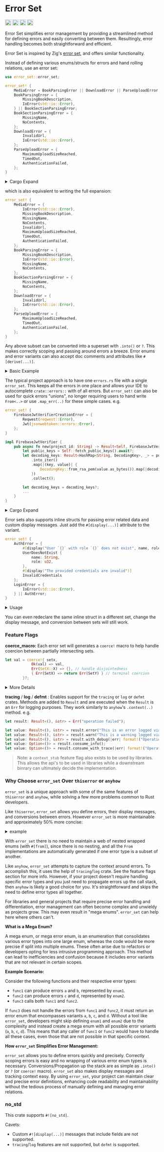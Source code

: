 # Error Set

[<img alt="github" src="https://img.shields.io/badge/github-mcmah309/error_set-8da0cb?style=for-the-badge&labelColor=555555&logo=github" height="20">](https://github.com/mcmah309/error_set)
[<img alt="crates.io" src="https://img.shields.io/crates/v/error_set.svg?style=for-the-badge&color=fc8d62&logo=rust" height="20">](https://crates.io/crates/error_set)
[<img alt="docs.rs" src="https://img.shields.io/badge/docs.rs-error_set-66c2a5?style=for-the-badge&labelColor=555555&logo=docs.rs" height="20">](https://docs.rs/error_set)
[<img alt="build status" src="https://img.shields.io/github/actions/workflow/status/mcmah309/error_set/ci.yml?branch=master&style=for-the-badge" height="20">](https://github.com/mcmah309/error_set/actions?query=branch%3Amaster)

Error Set simplifies error management by providing a streamlined method for defining errors and easily converting between them. Resultingly, error handling becomes both straightforward and efficient.

Error Set is inspired by Zig's [error set](https://ziglang.org/documentation/master/#Error-Set-Type), and offers similar functionality.

Instead of defining various enums/structs for errors and hand rolling relations, use an error set:
```rust
use error_set::error_set;

error_set! {
    MediaError = BookParsingError || DownloadError || ParseUploadError;
    BookParsingError = {
        MissingBookDescription,
        IoError(std::io::Error),
    } || BookSectionParsingError;
    BookSectionParsingError = {
        MissingName,
        NoContents,
    };
    DownloadError = {
        InvalidUrl,
        IoError(std::io::Error),
    };
    ParseUploadError = {
        MaximumUploadSizeReached,
        TimedOut,
        AuthenticationFailed,
    };
}
```
<details>

  <summary>Cargo Expand</summary>

```rust
#[derive(Debug)]
pub enum MediaError {
    MissingBookDescription,
    IoError(std::io::Error),
    MissingName,
    NoContents,
    InvalidUrl,
    MaximumUploadSizeReached,
    TimedOut,
    AuthenticationFailed,
}
#[allow(unused_qualifications)]
impl std::error::Error for MediaError {
    fn source(&self) -> Option<&(dyn std::error::Error + 'static)> {
        match *self {
            MediaError::IoError(ref source) => source.source(),
            #[allow(unreachable_patterns)]
            _ => None,
        }
    }
}
impl core::fmt::Display for MediaError {
    #[inline]
    fn fmt(&self, f: &mut core::fmt::Formatter) -> core::fmt::Result {
        let variant_name = match *self {
            MediaError::MissingBookDescription => "MediaError::MissingBookDescription",
            MediaError::IoError(_) => "MediaError::IoError",
            MediaError::MissingName => "MediaError::MissingName",
            MediaError::NoContents => "MediaError::NoContents",
            MediaError::InvalidUrl => "MediaError::InvalidUrl",
            MediaError::MaximumUploadSizeReached => "MediaError::MaximumUploadSizeReached",
            MediaError::TimedOut => "MediaError::TimedOut",
            MediaError::AuthenticationFailed => "MediaError::AuthenticationFailed",
        };
        f.write_fmt($crate::format_args!("{}", variant_name))
    }
}
impl From<BookParsingError> for MediaError {
    fn from(error: BookParsingError) -> Self {
        match error {
            BookParsingError::MissingBookDescription => MediaError::MissingBookDescription,
            BookParsingError::IoError(source) => MediaError::IoError(source),
            BookParsingError::MissingName => MediaError::MissingName,
            BookParsingError::NoContents => MediaError::NoContents,
        }
    }
}
impl From<BookSectionParsingError> for MediaError {
    fn from(error: BookSectionParsingError) -> Self {
        match error {
            BookSectionParsingError::MissingName => MediaError::MissingName,
            BookSectionParsingError::NoContents => MediaError::NoContents,
        }
    }
}
impl From<DownloadError> for MediaError {
    fn from(error: DownloadError) -> Self {
        match error {
            DownloadError::InvalidUrl => MediaError::InvalidUrl,
            DownloadError::IoError(source) => MediaError::IoError(source),
        }
    }
}
impl From<ParseUploadError> for MediaError {
    fn from(error: ParseUploadError) -> Self {
        match error {
            ParseUploadError::MaximumUploadSizeReached => MediaError::MaximumUploadSizeReached,
            ParseUploadError::TimedOut => MediaError::TimedOut,
            ParseUploadError::AuthenticationFailed => MediaError::AuthenticationFailed,
        }
    }
}
impl From<std::io::Error> for MediaError {
    fn from(error: std::io::Error) -> Self {
        MediaError::IoError(error)
    }
}
#[derive(Debug)]
pub enum BookParsingError {
    MissingBookDescription,
    IoError(std::io::Error),
    MissingName,
    NoContents,
}
#[allow(unused_qualifications)]
impl std::error::Error for BookParsingError {
    fn source(&self) -> Option<&(dyn std::error::Error + 'static)> {
        match *self {
            BookParsingError::IoError(ref source) => source.source(),
            #[allow(unreachable_patterns)]
            _ => None,
        }
    }
}
impl core::fmt::Display for BookParsingError {
    #[inline]
    fn fmt(&self, f: &mut core::fmt::Formatter) -> core::fmt::Result {
        let variant_name = match *self {
            BookParsingError::MissingBookDescription => "BookParsingError::MissingBookDescription",
            BookParsingError::IoError(_) => "BookParsingError::IoError",
            BookParsingError::MissingName => "BookParsingError::MissingName",
            BookParsingError::NoContents => "BookParsingError::NoContents",
        };
        f.write_fmt($crate::format_args!("{}", variant_name))
    }
}
impl From<BookSectionParsingError> for BookParsingError {
    fn from(error: BookSectionParsingError) -> Self {
        match error {
            BookSectionParsingError::MissingName => BookParsingError::MissingName,
            BookSectionParsingError::NoContents => BookParsingError::NoContents,
        }
    }
}
impl From<std::io::Error> for BookParsingError {
    fn from(error: std::io::Error) -> Self {
        BookParsingError::IoError(error)
    }
}
#[derive(Debug)]
pub enum BookSectionParsingError {
    MissingName,
    NoContents,
}
#[allow(unused_qualifications)]
impl std::error::Error for BookSectionParsingError {}

impl core::fmt::Display for BookSectionParsingError {
    #[inline]
    fn fmt(&self, f: &mut core::fmt::Formatter) -> core::fmt::Result {
        let variant_name = match *self {
            BookSectionParsingError::MissingName => "BookSectionParsingError::MissingName",
            BookSectionParsingError::NoContents => "BookSectionParsingError::NoContents",
        };
        f.write_fmt($crate::format_args!("{}", variant_name))
    }
}
#[derive(Debug)]
pub enum DownloadError {
    InvalidUrl,
    IoError(std::io::Error),
}
#[allow(unused_qualifications)]
impl std::error::Error for DownloadError {
    fn source(&self) -> Option<&(dyn std::error::Error + 'static)> {
        match *self {
            DownloadError::IoError(ref source) => source.source(),
            #[allow(unreachable_patterns)]
            _ => None,
        }
    }
}
impl core::fmt::Display for DownloadError {
    #[inline]
    fn fmt(&self, f: &mut core::fmt::Formatter) -> core::fmt::Result {
        let variant_name = match *self {
            DownloadError::InvalidUrl => "DownloadError::InvalidUrl",
            DownloadError::IoError(_) => "DownloadError::IoError",
        };
        f.write_fmt($crate::format_args!("{}", variant_name))
    }
}
impl From<std::io::Error> for DownloadError {
    fn from(error: std::io::Error) -> Self {
        DownloadError::IoError(error)
    }
}
#[derive(Debug)]
pub enum ParseUploadError {
    MaximumUploadSizeReached,
    TimedOut,
    AuthenticationFailed,
}
#[allow(unused_qualifications)]
impl std::error::Error for ParseUploadError {}

impl core::fmt::Display for ParseUploadError {
    #[inline]
    fn fmt(&self, f: &mut core::fmt::Formatter) -> core::fmt::Result {
        let variant_name = match *self {
            ParseUploadError::MaximumUploadSizeReached => {
                "ParseUploadError::MaximumUploadSizeReached"
            }
            ParseUploadError::TimedOut => "ParseUploadError::TimedOut",
            ParseUploadError::AuthenticationFailed => "ParseUploadError::AuthenticationFailed",
        };
        f.write_fmt($crate::format_args!("{}", variant_name))
    }
}
```
</details>

which is also equivalent to writing the full expansion:
```rust
error_set! {
    MediaError = {
        IoError(std::io::Error),
        MissingBookDescription,
        MissingName,
        NoContents,
        InvalidUrl,
        MaximumUploadSizeReached,
        TimedOut,
        AuthenticationFailed,
    };
    BookParsingError = {
        MissingBookDescription,
        IoError(std::io::Error),
        MissingName,
        NoContents,
    };
    BookSectionParsingError = {
        MissingName,
        NoContents,
    };
    DownloadError = {
        InvalidUrl,
        IoError(std::io::Error),
    };
    ParseUploadError = {
        MaximumUploadSizeReached,
        TimedOut,
        AuthenticationFailed,
    };
}
```
Any above subset can be converted into a superset with `.into()` or `?`. 
This makes correctly scoping and passing around errors a breeze.
Error enums and error variants can also accept doc comments and attributes like `#[derive(...)]`.

<details>

  <summary>Basic Example</summary>

```rust
use error_set::error_set;

error_set! {
    MediaError = {
        IoError(std::io::Error)
    } || BookParsingError || DownloadError || ParseUploadError;
    BookParsingError = {
        MissingBookDescription,
        CouldNotReadBook(std::io::Error),
    } || BookSectionParsingError;
    BookSectionParsingError = {
        MissingName,
        NoContents,
    };
    DownloadError = {
        InvalidUrl,
        CouldNotSaveBook(std::io::Error),
    };
    ParseUploadError = {
        MaximumUploadSizeReached,
        TimedOut,
        AuthenticationFailed,
    };
}

fn main() {
    let book_section_parsing_error: BookSectionParsingError = BookSectionParsingError::MissingName;
    let book_parsing_error: BookParsingError = book_section_parsing_error.into();
    assert!(matches!(book_parsing_error, BookParsingError::MissingName));
    let media_error: MediaError = book_parsing_error.into();
    assert!(matches!(media_error, MediaError::MissingName));

    let io_error = std::io::Error::new(std::io::ErrorKind::OutOfMemory, "oops out of memory");
    let result_download_error: Result<(), DownloadError> = Err(io_error).coerce(); // `.coerce()` == `.map_err(Into::into)`
    let result_media_error: Result<(), MediaError> = result_download_error.coerce(); // `.coerce()` == `.map_err(Into::into)`
    assert!(matches!(result_media_error, Err(MediaError::IoError(_))));
}
```
</details>


The typical project approach is to have one `errors.rs` file with a single `error_set`. This keeps
all the errors in one place and allows your IDE to autocomplete `crate::errors::` with of all errors.
But `error_set!` can also be used for quick errors "unions", no longer requiring users to 
hand write `From<..>` or use `.map_err(..)` for these simple cases.
e.g.
```rust
error_set! {
    FirebaseJwtVerifierCreationError = {
        Reqwest(reqwest::Error),
        Jwt(jsonwebtoken::errors::Error),
    };
}

impl FirebaseJwtVerifier {
    pub async fn new(project_id: String) -> Result<Self, FirebaseJwtVerifierCreationError> {
        let public_keys = Self::fetch_public_keys().await?;
        let decoding_keys: Result<HashMap<String, DecodingKey>, _> = public_keys
            .into_iter()
            .map(|(key, value)| {
                DecodingKey::from_rsa_pem(value.as_bytes()).map(|decoding_key| (key, decoding_key))
            })
            .collect();

        let decoding_keys = decoding_keys?;
        ...
    }
}
```
<details>

  <summary>Cargo Expand</summary>

```rust
#[derive(Debug)]
pub enum FirebaseJwtVerifierCreationError {
    Reqwest(reqwest::Error),
    Jwt(jsonwebtoken::errors::Error),
}
#[allow(unused_qualifications)]
impl std::error::Error for FirebaseJwtVerifierCreationError {
    fn source(&self) -> Option<&(dyn std::error::Error + 'static)> {
        match *self {
            FirebaseJwtVerifierCreationError::Reqwest(ref source) => source.source(),
            FirebaseJwtVerifierCreationError::Jwt(ref source) => source.source(),
            #[allow(unreachable_patterns)]
            _ => None,
        }
    }
}
impl core::fmt::Display for FirebaseJwtVerifierCreationError {
    #[inline]
    fn fmt(&self, f: &mut core::fmt::Formatter) -> core::fmt::Result {
        let variant_name = match *self {
            FirebaseJwtVerifierCreationError::Reqwest(_) => {
                "FirebaseJwtVerifierCreationError::Reqwest"
            }
            FirebaseJwtVerifierCreationError::Jwt(_) => "FirebaseJwtVerifierCreationError::Jwt",
        };
        f.write_fmt($crate::format_args!("{}", variant_name))
    }
}
impl From<reqwest::Error> for FirebaseJwtVerifierCreationError {
    fn from(error: reqwest::Error) -> Self {
        FirebaseJwtVerifierCreationError::Reqwest(error)
    }
}
impl From<jsonwebtoken::errors::Error> for FirebaseJwtVerifierCreationError {
    fn from(error: jsonwebtoken::errors::Error) -> Self {
        FirebaseJwtVerifierCreationError::Jwt(error)
    }
}
```
</details>

Error sets also supports inline structs for passing error related data and custom display messages. 
Just add the `#[display(...)]` attribute to the variant.
```rust
error_set! {
    AuthError = {
        #[display("User `{}` with role `{}` does not exist", name, role)]
        UserDoesNotExist {
            name: String,
            role: u32,
        },
        #[display("The provided credentials are invalid")]
        InvalidCredentials
    };
    LoginError = {
        IoError(std::io::Error),
    } || AuthError;
}
```
<details>

<summary>Usage</summary>

```rust
fn main() {
    let x: AuthError = AuthError::UserDoesNotExist {
        name: "john".to_string(),
        role: 30,
    };
    assert_eq!(x.to_string(), "User `john` with role `30` does not exist".to_string());
    let y: LoginError = x.into();
    assert_eq!(y.to_string(), "User `john` with role `30` does not exist".to_string());
    let x = AuthError::InvalidCredentials;
    assert_eq!(x.to_string(), "The provided credentials are invalid".to_string());
}
```

</details>

You can even redeclare the same inline struct in a different set, change the display message, and conversion between sets will still work.


### Feature Flags

**coerce_macro:** Each error set will generates a `coerce!` macro to help handle coercion between partially intersecting sets.

```rust
let val = coerce!{ setx,
            Ok(val) => val,
            Err(SetX::X) => {}, // handle disjointedness
            { Err(SetX) => return Err(SetY) } // terminal coercion
        }?;
```

<details>

<summary>More Details</summary>

Given:
 ```rust
 error_set! {
    SetX = {
        X
    } || Common;
    SetY = {
        Y
    } || Common;
    Common = {
        A,
        B,
        C,
        D,
        E,
        F,
        G,
        H,
    };
 }
 ```

 rather than writing:

 ```rust
 fn setx_result_to_sety_result() -> Result<(), SetY> {
    let _ok = match setx_result() {
        Ok(ok) => ok,
        Err(SetX::X) => {} // handle disjointedness
        Err(SetX::A) => {
            return Err(SetY::A);
        }
        Err(SetX::B) => {
            return Err(SetY::B);
        }
        Err(SetX::C) => {
            return Err(SetY::C);
        }
        Err(SetX::D) => {
            return Err(SetY::D);
        }
        Err(SetX::E) => {
            return Err(SetY::E);
        }
        Err(SetX::F) => {
            return Err(SetY::F);
        }
        Err(SetX::G) => {
            return Err(SetY::G);
        }
        Err(SetX::H) => {
            return Err(SetY::H);
        }
    };
    Ok(())
 }
 ```

 one can write this, which compiles to the `match` statement above:

 ```rust
 fn setx_result_to_sety_result() -> Result<(), SetY> {
    let _ok = coerce!{ setx_result(),
        Ok(ok) => ok,
        Err(SetX::X) => {}, // handle disjointedness
        { Err(SetX) => return Err(SetY) } // terminal coercion
    };
    Ok(())
 }
 ```

 The `coerce!` macro is a flat fast (no tt muncher 🦫) declarative macro created by the `error_set!` macro for the set.
 `coerce!` behaves like a regular `match` statement, except it allows a terminal coercion statement between sets. e.g.

 ```rust
 { Err(SetX) => return Err(SetY) }
 { Err(SetX) => Err(SetY) }
 { SetX => return SetY }
 { SetX => SetY }
 ```

 With `coerce!`, one can concisely handle specific variants of errors as they bubble up the call stack and propagate the rest.
</details>

**tracing** / **log** / **defmt** :
Enables support for the `tracing` or `log` or `defmt` crates. Methods are added to `Result` and are executed when the `Result` is an `Err` for logging purposes. They work similarly to `anyhow`'s `.context(..)` method. e.g.
```rust
let result: Result<(), &str> = Err("operation failed");

let value: Result<(), &str> = result.error("This is an error logged via tracing/log/defmt if `Err`");
let value: Result<(), &str> = result.warn("This is a warning logged via tracing/log/defmt if `Err`");
let value: Result<(), &str> = result.with_debug(|err| format!("Operation failed due to: {}", err));
let value: Option<()> = result.consume_info();
let value: Option<()> = result.consume_with_trace(|err| format!("Operation failed due to: {}", err));
```
> Note: a `context_stub` feature flag also exists to be used by libraries. This allows the api's to be used in libraries
> while a downstream binrary can ultimately decide the implementation.

### Why Choose `error_set` Over `thiserror` or `anyhow`

`error_set` is a unique approach with some of the same features of `thiserror` and `anyhow`, while solving a few more problems
common to Rust developers.

Like `thiserror`, `error_set` allows you define errors, their display messages, and conversions between errors. However `error_set`
is more maintainable and approximately 50% more concise:

<details>

<summary>example</summary>

```rust
// thiserror
#[derive(Error)]
enum Error1 {
    a,
    b,
}
#[derive(Error)]
enum Error2 {
    c,
    d,
}
#[derive(Error)]
enum Error3 {
    Error1(#[from] Error1),
    Error2(#[from] Error2),
}

// error_set
error_set! {
    Error1 = {
        a,
        b
    };
    Error2 = {
        c,
        d
    };
  Error3 = Error1 || Error2;
  // `Error3` above is equivalent to writing
  // ```
  // Error3 = {
  //    a,
  //    b,
  //    c,
  //    d
  // };
  // ```
}
```

</details>

With `error_set` there is no need to maintain a web of nested wrapped enums (with `#[from]`), since there is no nesting, and all the `From` implementations are automatically generated if one error type is a subset of another.

Like `anyhow`, `error_set` attempts to capture the context around errors. To accomplish this, it uses the help of `tracing`/`log` crate. See the
feature flags section for more info. However, if your project doesn't require handling specific error types and you just need to propagate errors up the call stack, then `anyhow` is likely a good choice for you. It's straightforward and skips the need to define error types all together.

For libraries and general projects that require precise error handling and differentiation, error management can often become complex and unwieldy
as projects grow. This may even result in "mega enums". `error_set` can help here where others can't.

**What is a Mega Enum?**

A mega enum, or mega error enum, is an enumeration that consolidates various error types into one large enum, whereas the code would be more precise if split into multiple enums.
These often arise due to refactors or developers opting for less intrusive programming approach.
This method can lead to inefficiencies and confusion because it includes error variants that are not relevant in certain scopes. 

**Example Scenario:**

Consider the following functions and their respective error types:

- `func1` can produce errors `a` and `b`, represented by `enum1`.
- `func2` can produce errors `c` and `d`, represented by `enum2`.
- `func3` calls both `func1` and `func2`.

If `func3` does not handle the errors from `func1` and `func2`, it must return an error enum that encompasses variants `a`, `b`, `c`, and `d`. Without a tool like `error_set`, developers might skip defining `enum1` and `enum2` due to the complexity and instead create a mega enum with all possible error variants (`a`, `b`, `c`, `d`). This means that any caller of `func1` or `func2` would have to handle all these cases, even those that are not possible in that specific context.

**How `error_set` Simplifies Error Management:**

`error_set` allows you to define errors quickly and precisely. Correctly scoping errors is easy and no wrapping of
various error enum types is necessary. Conversions/Propagation up the stack are as simple as `.into()` or `?` (or `coerce!` macro).
`error_set` also makes display messages and tracking context easy.
By using `error_set`, your project can maintain clear and precise error definitions, enhancing code readability and maintainability without the tedious process of manually defining and managing error relations.

### no_std

This crate supports `#![no_std]`. 

Cavets:
 - Custom `#![display(...)]` messages that include fields are not supported.
 - `tracing`/`log` features are not supported, but `defmt` is supported.